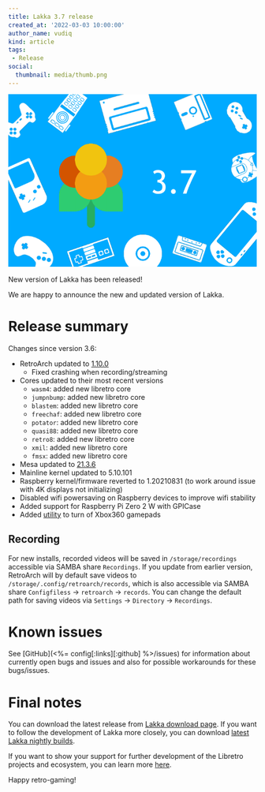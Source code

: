 ```yaml
---
title: Lakka 3.7 release
created_at: '2022-03-03 10:00:00'
author_name: vudiq
kind: article
tags:
 - Release
social:
  thumbnail: media/thumb.png
---
```


![Thumbnail](media/thumb.png)

New version of Lakka has been released!

We are happy to announce the new and updated version of Lakka.


# Release summary

Changes since version 3.6:

- RetroArch updated to [1.10.0](https://www.libretro.com/index.php/retroarch-1-10-0-release/)
  - Fixed crashing when recording/streaming
- Cores updated to their most recent versions
  - `wasm4`: added new libretro core
  - `jumpnbump`: added new libretro core
  - `blastem`: added new libretro core
  - `freechaf`: added new libretro core
  - `potator`: added new libretro core
  - `quasi88`: added new libretro core
  - `retro8`: added new libretro core
  - `xmil`: added new libretro core
  - `fmsx`: added new libretro core
- Mesa updated to [21.3.6](https://docs.mesa3d.org/relnotes/21.3.6.html)
- Mainline kernel updated to 5.10.101
- Raspberry kernel/firmware reverted to 1.20210831 (to work around issue with 4K displays not initializing)
- Disabled wifi powersaving on Raspberry devices to improve wifi stability
- Added support for Raspberry Pi Zero 2 W with GPICase
- Added [utility](https://github.com/spleen1981/xbox360-controllers-shutdown) to turn of Xbox360 gamepads

## Recording

For new installs, recorded videos will be saved in `/storage/recordings` accessible via SAMBA share `Recordings`. If you update from earlier version, RetroArch will by default save videos to `/storage/.config/retroarch/records`, which is also accessible via SAMBA share `Configfiless` &rarr; `retroarch` &rarr; `records`. You can change the default path for saving videos via `Settings` &rarr; `Directory` &rarr; `Recordings`.


# Known issues

See [GitHub](<%= config[:links][:github] %>/issues) for information about currently open bugs and issues and also for possible workarounds for these bugs/issues.


# Final notes

You can download the latest release from [Lakka download page](/get/). If you want to follow the development of Lakka more closely, you can download [latest Lakka nightly builds](<%= @config[:devel][:'all-latest'] %>).

If you want to show your support for further development of the Libretro projects and ecosystem, you can learn more [here](https://retroarch.com/index.php?page=donate).

Happy retro-gaming!
